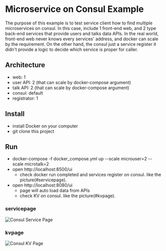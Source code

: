 # Microservice on Consul Example

The purpose of this example is to test service client how to find multiple microservices on consul.
In this case, include 1 front-end web, and 2 type back-end services that provide users and talks data APIs.
In the real world, front-end web never knows every services' address, and docker can scale by the requirement. On the other hand, the consul just a service register it didn't provide a logic to decide which service is proper for caller.

## Architecture

* web: 1
* user API: 2 (that can scale by docker-compose argument)
* talk API: 2 (that can scale by docker-compose argument)
* consul: default
* registrator: 1

## Install

* install Docker on your computer
* git clone this project


## Run 

* docker-compose -f docker_compose.yml up --scale microuser=2 --scale microtalk=2
* open http://localhost:8500/ui
    * check docker run completed and services register on consul. like the picture(#servicepage).
* open http://localhost:8080/ui
    * page will auto load data from APIs
    * check KV on consul. like the picture(#kvpage).

### servicepage
![Consul Service Page](https://github.com/PrinsWu/consul_microweb/data/Consul_services.jpg)

### kvpage
![Consul KV Page](https://github.com/PrinsWu/consul_microweb/data/Consul_kv.jpg)


